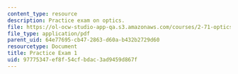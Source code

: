 ```yaml
---
content_type: resource
description: Practice exam on optics.
file: https://ol-ocw-studio-app-qa.s3.amazonaws.com/courses/2-71-optics-spring-2009/97775347ef8f54cfbdac3ad9459d867f_MIT2_71S09_practice1.pdf
file_type: application/pdf
parent_uid: 64e77695-cb47-2863-d60a-b432b2729d60
resourcetype: Document
title: Practice Exam 1
uid: 97775347-ef8f-54cf-bdac-3ad9459d867f
---
```

